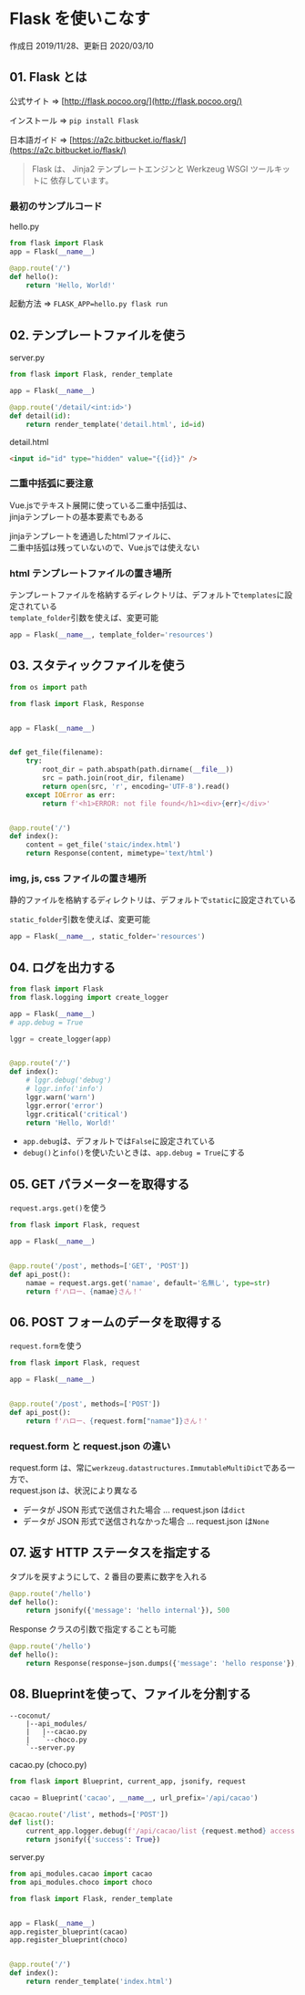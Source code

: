 # Flask を使いこなす

作成日 2019/11/28、更新日 2020/03/10

## 01. Flask とは

公式サイト => [http://flask.pocoo.org/](http://flask.pocoo.org/)

インストール => `pip install Flask`

日本語ガイド => [https://a2c.bitbucket.io/flask/](https://a2c.bitbucket.io/flask/)

> Flask は、 Jinja2 テンプレートエンジンと Werkzeug WSGI ツールキットに 依存しています。

### 最初のサンプルコード

hello.py

```python
from flask import Flask
app = Flask(__name__)

@app.route('/')
def hello():
    return 'Hello, World!'
```

起動方法 => `FLASK_APP=hello.py flask run`

## 02. テンプレートファイルを使う

server.py

```python
from flask import Flask, render_template

app = Flask(__name__)

@app.route('/detail/<int:id>')
def detail(id):
    return render_template('detail.html', id=id)
```

detail.html

```html
<input id="id" type="hidden" value="{{id}}" />
```

### 二重中括弧に要注意

Vue.jsでテキスト展開に使っている二重中括弧は、\
jinjaテンプレートの基本要素でもある

jinjaテンプレートを通過したhtmlファイルに、\
二重中括弧は残っていないので、Vue.jsでは使えない

### html テンプレートファイルの置き場所

テンプレートファイルを格納するディレクトリは、デフォルトで`templates`に設定されている\
`template_folder`引数を使えば、変更可能

```python
app = Flask(__name__, template_folder='resources')
```

## 03. スタティックファイルを使う

```python
from os import path

from flask import Flask, Response


app = Flask(__name__)


def get_file(filename):
    try:
        root_dir = path.abspath(path.dirname(__file__))
        src = path.join(root_dir, filename)
        return open(src, 'r', encoding='UTF-8').read()
    except IOError as err:
        return f'<h1>ERROR: not file found</h1><div>{err}</div>'


@app.route('/')
def index():
    content = get_file('staic/index.html')
    return Response(content, mimetype='text/html')
```

### img, js, css ファイルの置き場所

静的ファイルを格納するディレクトリは、デフォルトで`static`に設定されている

`static_folder`引数を使えば、変更可能

```python
app = Flask(__name__, static_folder='resources')
```

## 04. ログを出力する

```python
from flask import Flask
from flask.logging import create_logger

app = Flask(__name__)
# app.debug = True

lggr = create_logger(app)


@app.route('/')
def index():
    # lggr.debug('debug')
    # lggr.info('info')
    lggr.warn('warn')
    lggr.error('error')
    lggr.critical('critical')
    return 'Hello, World!'
```

- `app.debug`は、デフォルトでは`False`に設定されている
- `debug()`と`info()`を使いたいときは、`app.debug = True`にする

## 05. GET パラメーターを取得する

`request.args.get()`を使う

```python
from flask import Flask, request

app = Flask(__name__)


@app.route('/post', methods=['GET', 'POST'])
def api_post():
    namae = request.args.get('namae', default='名無し', type=str)
    return f'ハロー、{namae}さん！'
```

## 06. POST フォームのデータを取得する

`request.form`を使う

```python
from flask import Flask, request

app = Flask(__name__)


@app.route('/post', methods=['POST'])
def api_post():
    return f'ハロー、{request.form["namae"]}さん！'
```

### request.form と request.json の違い

request.form は、常に`werkzeug.datastructures.ImmutableMultiDict`である一方で、\
request.json は、状況により異なる

- データが JSON 形式で送信された場合 ... request.json は`dict`
- データが JSON 形式で送信されなかった場合 ... request.json は`None`

## 07. 返す HTTP ステータスを指定する

タプルを戻すようにして、2 番目の要素に数字を入れる

```python
@app.route('/hello')
def hello():
    return jsonify({'message': 'hello internal'}), 500
```

Response クラスの引数で指定することも可能

```python
@app.route('/hello')
def hello():
    return Response(response=json.dumps({'message': 'hello response'}), status=500)
```

## 08. Blueprintを使って、ファイルを分割する

```text
--coconut/
    |--api_modules/
    |   |--cacao.py
    |   `--choco.py
    `--server.py
```

cacao.py (choco.py)

```python
from flask import Blueprint, current_app, jsonify, request

cacao = Blueprint('cacao', __name__, url_prefix='/api/cacao')

@cacao.route('/list', methods=['POST'])
def list():
    current_app.logger.debug(f'/api/cacao/list {request.method} access')
    return jsonify({'success': True})
```

server.py

```python
from api_modules.cacao import cacao
from api_modules.choco import choco

from flask import Flask, render_template


app = Flask(__name__)
app.register_blueprint(cacao)
app.register_blueprint(choco)


@app.route('/')
def index():
    return render_template('index.html')
```
